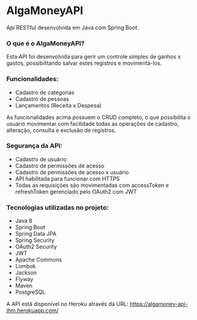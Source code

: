 # AlgaMoneyAPI
Api RESTful desenvolvida em Java com Spring Boot.

### O que é o AlgaMoneyAPI?
Esta API foi desenvolvida para gerir um controle simples de ganhos x gastos, possibilitando salvar estes registros e movimentá-los.

### Funcionalidades: 
- Cadastro de categorias
- Cadastro de pessoas
- Lançamentos (Receita x Despesa)

As funcionalidades acima possuem o CRUD completo, o que possibilita o usuário movimentar com facilidade todas as operações de cadastro, alteração, consulta e exclusão de registros.

### Segurança da API:
- Cadastro de usuário
- Cadastro de permissões de acesso
- Cadastro de permissões de acesso x usuário
- API habilitada para funcionar com HTTPS
- Todas as requisições são movimentadas com accessToken e refreshToken gerenciado pelo OAuth2 com JWT

### Tecnologias utilizadas no projeto:
 - Java 8
 - Spring Boot
 - Spring Data JPA
 - Spring Security
 - OAuth2 Security
 - JWT
 - Apache Commons
 - Lombok
 - Jackson
 - Flyway
 - Maven
 - PostgreSQL
 
 A API está disponível no Heroku através da URL: https://algamoney-api-jhm.herokuapp.com/
 

